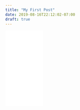 ```yaml
---
title: "My First Post"
date: 2019-08-16T22:12:02-07:00
draft: true
---
```


<iframe style="width:120px;height:240px;" marginwidth="0" marginheight="0" scrolling="no" frameborder="0" src="//ws-na.amazon-adsystem.com/widgets/q?ServiceVersion=20070822&OneJS=1&Operation=GetAdHtml&MarketPlace=US&source=ac&ref=tf_til&ad_type=product_link&tracking_id=mfjeng-20&marketplace=amazon&region=US&placement=B079QYYGF1&asins=B079QYYGF1&linkId=5933770576cf87b7bc693f4863cccca6&show_border=false&link_opens_in_new_window=false&price_color=333333&title_color=0066C0&bg_color=FFFFFF">
    </iframe>